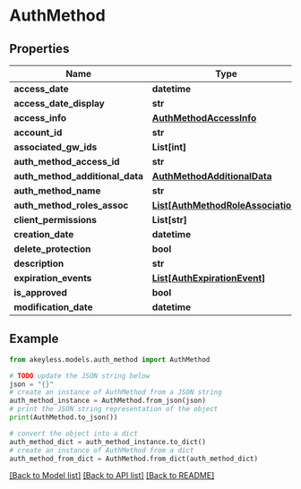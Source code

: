 # AuthMethod


## Properties

Name | Type | Description | Notes
------------ | ------------- | ------------- | -------------
**access_date** | **datetime** |  | [optional] 
**access_date_display** | **str** |  | [optional] 
**access_info** | [**AuthMethodAccessInfo**](AuthMethodAccessInfo.md) |  | [optional] 
**account_id** | **str** |  | [optional] 
**associated_gw_ids** | **List[int]** |  | [optional] 
**auth_method_access_id** | **str** |  | [optional] 
**auth_method_additional_data** | [**AuthMethodAdditionalData**](AuthMethodAdditionalData.md) |  | [optional] 
**auth_method_name** | **str** |  | [optional] 
**auth_method_roles_assoc** | [**List[AuthMethodRoleAssociation]**](AuthMethodRoleAssociation.md) |  | [optional] 
**client_permissions** | **List[str]** |  | [optional] 
**creation_date** | **datetime** |  | [optional] 
**delete_protection** | **bool** |  | [optional] 
**description** | **str** |  | [optional] 
**expiration_events** | [**List[AuthExpirationEvent]**](AuthExpirationEvent.md) |  | [optional] 
**is_approved** | **bool** |  | [optional] 
**modification_date** | **datetime** |  | [optional] 

## Example

```python
from akeyless.models.auth_method import AuthMethod

# TODO update the JSON string below
json = "{}"
# create an instance of AuthMethod from a JSON string
auth_method_instance = AuthMethod.from_json(json)
# print the JSON string representation of the object
print(AuthMethod.to_json())

# convert the object into a dict
auth_method_dict = auth_method_instance.to_dict()
# create an instance of AuthMethod from a dict
auth_method_from_dict = AuthMethod.from_dict(auth_method_dict)
```
[[Back to Model list]](../README.md#documentation-for-models) [[Back to API list]](../README.md#documentation-for-api-endpoints) [[Back to README]](../README.md)


